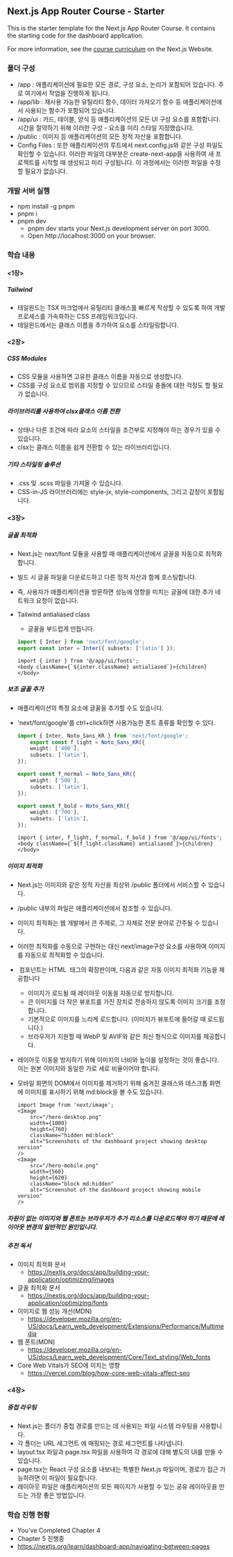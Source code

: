 ## Next.js App Router Course - Starter

This is the starter template for the Next.js App Router Course. It contains the starting code for the dashboard application.

For more information, see the [course curriculum](https://nextjs.org/learn) on the Next.js Website.

### 폴더 구성

- /app : 애플리케이션에 필요한 모든 경로, 구성 요소, 논리가 포함되어 있습니다. 주로 여기에서 작업을 진행하게 됩니다.
- /app/lib : 재사용 가능한 유틸리티 함수, 데이터 가져오기 함수 등 애플리케이션에서 사용되는 함수가 포함되어 있습니다.
- /app/ui : 카드, 테이블, 양식 등 애플리케이션의 모든 UI 구성 요소를 포함합니다. 시간을 절약하기 위해 이러한 구성 - 요소를 미리 스타일 지정했습니다.
- /public : 이미지 등 애플리케이션의 모든 정적 자산을 포함합니다.
- Config Files : 또한 애플리케이션의 루트에서 next.config.js와 같은 구성 파일도 확인할 수 있습니다. 이러한 파일의 대부분은 create-next-app을 사용하여 새 프로젝트를 시작할 때 생성되고 미리 구성됩니다. 이 과정에서는 이러한 파일을 수정할 필요가 없습니다.

### 개발 서버 실행

- npm install -g pnpm
- pnpm i
- pnpm dev
    - pnpm dev starts your Next.js development server on port 3000.
    - Open http://localhost:3000 on your browser.

### 학습 내용

#### <1장>

##### Tailwind

- 테일윈드는 TSX 마크업에서 유틸리티 클래스를 빠르게 작성할 수 있도록 하여 개발 프로세스를 가속화하는 CSS 프레임워크입니다.
- 테일윈드에서는 클래스 이름을 추가하여 요소를 스타일링합니다.

#### <2장>

##### CSS Modules

- CSS 모듈을 사용하면 고유한 클래스 이름을 자동으로 생성합니다.
- CSS를 구성 요소로 범위를 지정할 수 있으므로 스타일 충돌에 대한 걱정도 할 필요가 없습니다.

##### 라이브러리를 사용하여 clsx클래스 이름 전환

- 상태나 다른 조건에 따라 요소의 스타일을 조건부로 지정해야 하는 경우가 있을 수 있습니다.
- clsx는 클래스 이름을 쉽게 전환할 수 있는 라이브러리입니다. 

##### 기타 스타일링 솔루션

- .css 및 .scss 파일을 가져올 수 있습니다.
- CSS-in-JS 라이브러리에는 style-jx, style-components, 그리고 감정이 포함됩니다.

#### <3장>

##### 글꼴 최적화

- Next.js는 next/font 모듈을 사용할 때 애플리케이션에서 글꼴을 자동으로 최적화합니다.
- 빌드 시 글꼴 파일을 다운로드하고 다른 정적 자산과 함께 호스팅합니다.
- 즉, 사용자가 애플리케이션을 방문하면 성능에 영향을 미치는 글꼴에 대한 추가 네트워크 요청이 없습니다.
- Tailwind antialiased class
    - 글꼴을 부드럽게 만듭니다.

    ```ts:/app/ui/fonts.ts
    import { Inter } from 'next/font/google';
    export const inter = Inter({ subsets: ['latin'] });
    ```
    ```tsx:/app/layout.tsx
    import { inter } from '@/app/ui/fonts';
    <body className={`${inter.className} antialiased`}>{children}</body>
    ```
##### 보조 글꼴 추가

- 애플리케이션의 특정 요소에 글꼴을 추가할 수도 있습니다.
- 'next/font/google'를 ctrl+click하면 사용가능한 폰트 종류를 확인할 수 있다.

    ```ts:/app/ui/fonts.ts
    import { Inter, Noto_Sans_KR } from 'next/font/google';
        export const f_light = Noto_Sans_KR({
        weight: ['400'],
        subsets: ['latin'],
    });

    export const f_normal = Noto_Sans_KR({
        weight: ['500'],
        subsets: ['latin'],
    });

    export const f_bold = Noto_Sans_KR({
        weight: ['700'],
        subsets: ['latin'],
    });
    ```
    ```tsx:/app/layout.tsx
    import { inter, f_light, f_normal, f_bold } from '@/app/ui/fonts';
    <body className={`${f_light.className} antialiased`}>{children}</body>
    ```

##### 이미지 최적화
- Next.js는 이미지와 같은 정적 자산을 최상위 /public 폴더에서 서비스할 수 있습니다.
- /public 내부의 파일은 애플리케이션에서 참조할 수 있습니다.
- 이미지 최적화는 웹 개발에서 큰 주제로, 그 자체로 전문 분야로 간주될 수 있습니다.
- 이러한 최적화를 수동으로 구현하는 대신 next/image구성 요소를 사용하여 이미지를 자동으로 최적화할 수 있습니다.
- <Image> 컴포넌트는 HTML <img> 태그의 확장판이며, 다음과 같은 자동 이미지 최적화 기능을 제공합니다
    - 이미지가 로드될 때 레이아웃 이동을 자동으로 방지합니다.
    - 큰 이미지를 더 작은 뷰포트를 가진 장치로 전송하지 않도록 이미지 크기를 조정합니다.
    - 기본적으로 이미지를 느리게 로드합니다. (이미지가 뷰포트에 들어갈 때 로드됩니다.)
    - 브라우저가 지원할 때 WebP 및 AVIF와 같은 최신 형식으로 이미지를 제공합니다.
- 레이아웃 이동을 방지하기 위해 이미지의 너비와 높이를 설정하는 것이 좋습니다. 이는 원본 이미지와 동일한 가로 세로 비율이어야 합니다.
- 모바일 화면의 DOM에서 이미지를 제거하기 위해 숨겨진 클래스와 데스크톱 화면에 이미지를 표시하기 위해 md:block을 볼 수도 있습니다.

    ```tsx:/app/page.tsx
    import Image from 'next/image';
    <Image
        src="/hero-desktop.png"
        width={1000}
        height={760}
        className="hidden md:block"
        alt="Screenshots of the dashboard project showing desktop version"
    />
    <Image
        src="/hero-mobile.png"
        width={560}
        height={620}
        className="block md:hidden"
        alt="Screenshot of the dashboard project showing mobile version"
    />
    ```

##### 차원이 없는 이미지와 웹 폰트는 브라우저가 추가 리소스를 다운로드해야 하기 때문에 레이아웃 변경의 일반적인 원인입니다.

##### 추천 독서
- 이미지 최적화 문서
    - https://nextjs.org/docs/app/building-your-application/optimizing/images
- 글꼴 최적화 문서
    - https://nextjs.org/docs/app/building-your-application/optimizing/fonts
- 이미지로 웹 성능 개선(MDN)
    - https://developer.mozilla.org/en-US/docs/Learn_web_development/Extensions/Performance/Multimedia
- 웹 폰트(MDN)
    - https://developer.mozilla.org/en-US/docs/Learn_web_development/Core/Text_styling/Web_fonts
- Core Web Vitals가 SEO에 미치는 영향
    - https://vercel.com/blog/how-core-web-vitals-affect-seo

#### <4장>

##### 중첩 라우팅
- Next.js는 폴더가 중첩 경로를 만드는 데 사용되는 파일 시스템 라우팅을 사용합니다.
- 각 폴더는 URL 세그먼트 에 매핑되는 경로 세그먼트를 나타냅니다.
- layout.tsx 파일과 page.tsx 파일을 사용하여 각 경로에 대해 별도의 UI를 만들 수 있습니다.
- page.tsx는 React 구성 요소를 내보내는 특별한 Next.js 파일이며, 경로가 접근 가능하려면 이 파일이 필요합니다.
- 레이아웃 파일은 애플리케이션의 모든 페이지가 사용할 수 있는 공유 레이아웃을 만드는 가장 좋은 방법입니다.

### 학습 진행 현황

- You've Completed Chapter 4
- Chapter 5 진행중
- https://nextjs.org/learn/dashboard-app/navigating-between-pages
